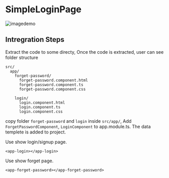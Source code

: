 # SimpleLoginPage

![imagedemo](https://jennie-uploaded-assets.s3.ap-south-1.amazonaws.com/simplelogin.png)

## Intregration Steps

Extract the code to some directy, Once the code is extracted, user can see folder structure

```
src/
  app/
    forget-password/
      forget-password.component.html
      forget-password.component.ts
      forget-password.component.css

    login/
      login.component.html
      login.component.ts
      login.component.css      
```

copy folder `forget-password` and `login` inside `src/app/`, Add `ForgetPasswordComponent`, `LoginComponent` to app.module.ts. The data templete is added to project.

Use show login/signup page.
```
<app-login></app-login>    
```


Use show forget page.
```
<app-forget-password></app-forget-password>    
```

